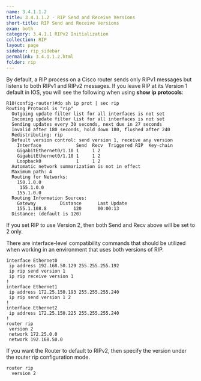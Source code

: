 ```yaml
---
name: 3.4.1.1.2
title: 3.4.1.1.2 - RIP Send and Receive Versions
short-title: RIP Send and Receive Versions
exam: both
category: 3.4.1.1 RIPv2 Initialization
collection: RIP
layout: page
sidebar: rip_sidebar
permalink: 3.4.1.1.2.html
folder: rip
---
```

By default, a RIP process on  a Cisco router sends only RIPv1 messages but listens to both RIPv1 and RIPv2 messages. If you leave RIP at its Version 1 default in IOS, you will see the following when using **show ip protocols**:
```
R10(config-router)#do sh ip prot | sec rip
Routing Protocol is "rip"
  Outgoing update filter list for all interfaces is not set
  Incoming update filter list for all interfaces is not set
  Sending updates every 30 seconds, next due in 27 seconds
  Invalid after 180 seconds, hold down 180, flushed after 240
  Redistributing: rip
  Default version control: send version 1, receive any version
    Interface             Send  Recv  Triggered RIP  Key-chain
    GigabitEthernet0/1.10 1     1 2
    GigabitEthernet0/1.10 1     1 2
    Loopback0             1     1 2
  Automatic network summarization is not in effect
  Maximum path: 4
  Routing for Networks:
    150.1.0.0
     155.1.0.0
    155.1.0.0
  Routing Information Sources:
    Gateway         Distance      Last Update
    155.1.108.8          120      00:00:13
  Distance: (default is 120)
  ```
If you set RIP to use Version 2, then both Send and Recv above will be set to 2 only.


There are interface-level compatibility commands that should be utilized when working in an environment that uses both versions of RIP.
```
interface Ethernet0
 ip address 192.168.50.129 255.255.255.192
 ip rip send version 1
 ip rip receive version 1
!
interface Ethernet1
 ip address 172.25.150.193 255.255.255.240
 ip rip send version 1 2
!
interface Ethernet2
 ip address 172.25.150.225 255.255.255.240
!
router rip
 version 2
 network 172.25.0.0
 network 192.168.50.0
```
If you want the Router to default to RIPv2, then specify the version under the router rip configuration mode.
```
router rip
  version 2
```
